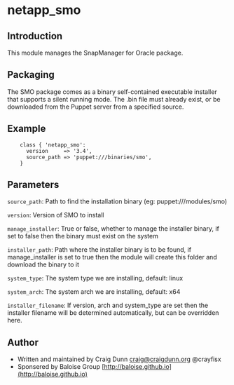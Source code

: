 # netapp_smo


## Introduction 

This module manages the SnapManager for Oracle package.

## Packaging

The SMO package comes as a binary self-contained executable installer that supports a silent running mode.  The .bin file must already exist, or be downloaded from the Puppet server from a specified source.

## Example

```
    class { 'netapp_smo':
      version     => '3.4',
      source_path => 'puppet:///binaries/smo',
    }
```

## Parameters

`source_path`: 
Path to find the installation binary (eg: puppet:///modules/smo)

`version`: 
Version of SMO to install

`manage_installer`: 
True or false, whether to manage the installer binary, if set to false then the binary must exist on the system

`installer_path`: 
Path where the installer binary is to be found, if manage_installer is set to true then the module will create this folder and download the binary to it

`system_type`: 
The system type we are installing, default: linux

`system_arch`: 
The system arch we are installing, default: x64

`installer_filename`: 
If version, arch and system_type are set then the installer filename will be determined automatically, but can be overridden here.  

## Author

* Written and maintained by Craig Dunn <craig@craigdunn.org> @crayfisx
* Sponsered by Baloise Group [http://baloise.github.io](http://baloise.github.io)
